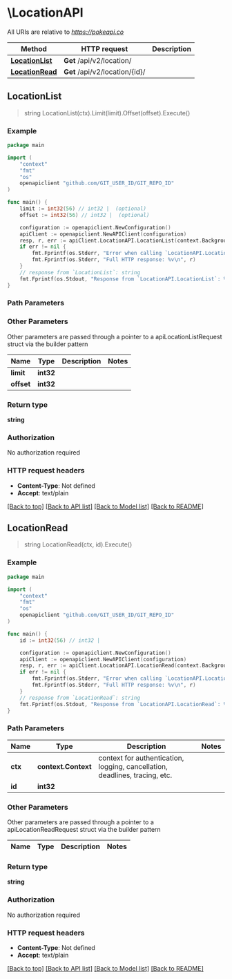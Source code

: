 # \LocationAPI

All URIs are relative to *https://pokeapi.co*

Method | HTTP request | Description
------------- | ------------- | -------------
[**LocationList**](LocationAPI.md#LocationList) | **Get** /api/v2/location/ | 
[**LocationRead**](LocationAPI.md#LocationRead) | **Get** /api/v2/location/{id}/ | 



## LocationList

> string LocationList(ctx).Limit(limit).Offset(offset).Execute()



### Example

```go
package main

import (
	"context"
	"fmt"
	"os"
	openapiclient "github.com/GIT_USER_ID/GIT_REPO_ID"
)

func main() {
	limit := int32(56) // int32 |  (optional)
	offset := int32(56) // int32 |  (optional)

	configuration := openapiclient.NewConfiguration()
	apiClient := openapiclient.NewAPIClient(configuration)
	resp, r, err := apiClient.LocationAPI.LocationList(context.Background()).Limit(limit).Offset(offset).Execute()
	if err != nil {
		fmt.Fprintf(os.Stderr, "Error when calling `LocationAPI.LocationList``: %v\n", err)
		fmt.Fprintf(os.Stderr, "Full HTTP response: %v\n", r)
	}
	// response from `LocationList`: string
	fmt.Fprintf(os.Stdout, "Response from `LocationAPI.LocationList`: %v\n", resp)
}
```

### Path Parameters



### Other Parameters

Other parameters are passed through a pointer to a apiLocationListRequest struct via the builder pattern


Name | Type | Description  | Notes
------------- | ------------- | ------------- | -------------
 **limit** | **int32** |  | 
 **offset** | **int32** |  | 

### Return type

**string**

### Authorization

No authorization required

### HTTP request headers

- **Content-Type**: Not defined
- **Accept**: text/plain

[[Back to top]](#) [[Back to API list]](../README.md#documentation-for-api-endpoints)
[[Back to Model list]](../README.md#documentation-for-models)
[[Back to README]](../README.md)


## LocationRead

> string LocationRead(ctx, id).Execute()



### Example

```go
package main

import (
	"context"
	"fmt"
	"os"
	openapiclient "github.com/GIT_USER_ID/GIT_REPO_ID"
)

func main() {
	id := int32(56) // int32 | 

	configuration := openapiclient.NewConfiguration()
	apiClient := openapiclient.NewAPIClient(configuration)
	resp, r, err := apiClient.LocationAPI.LocationRead(context.Background(), id).Execute()
	if err != nil {
		fmt.Fprintf(os.Stderr, "Error when calling `LocationAPI.LocationRead``: %v\n", err)
		fmt.Fprintf(os.Stderr, "Full HTTP response: %v\n", r)
	}
	// response from `LocationRead`: string
	fmt.Fprintf(os.Stdout, "Response from `LocationAPI.LocationRead`: %v\n", resp)
}
```

### Path Parameters


Name | Type | Description  | Notes
------------- | ------------- | ------------- | -------------
**ctx** | **context.Context** | context for authentication, logging, cancellation, deadlines, tracing, etc.
**id** | **int32** |  | 

### Other Parameters

Other parameters are passed through a pointer to a apiLocationReadRequest struct via the builder pattern


Name | Type | Description  | Notes
------------- | ------------- | ------------- | -------------


### Return type

**string**

### Authorization

No authorization required

### HTTP request headers

- **Content-Type**: Not defined
- **Accept**: text/plain

[[Back to top]](#) [[Back to API list]](../README.md#documentation-for-api-endpoints)
[[Back to Model list]](../README.md#documentation-for-models)
[[Back to README]](../README.md)

